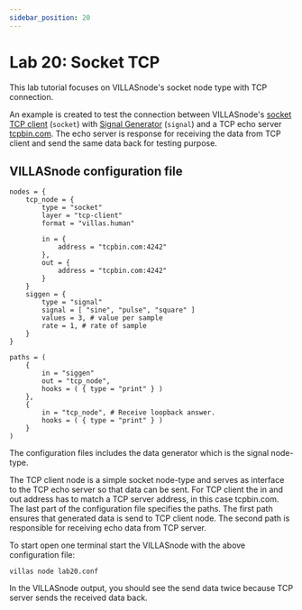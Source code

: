 ```yaml
---
sidebar_position: 20
---
```


# Lab 20: Socket TCP

This lab tutorial focuses on VILLASnode's socket node type with TCP connection. 

An example is created to test the connection between VILLASnode's [socket TCP client](../nodes/socket.md) (`socket`) with [Signal Generator](../nodes/signal.md) (`signal`) and a TCP echo server [tcpbin.com](tcpbin.com). The echo server is response for receiving the data from TCP client and send the same data back for testing purpose.

## VILLASnode configuration file

``` url="external/node/etc/labs/lab20.conf" title="node/etc/labs/lab20.conf"
nodes = {
    tcp_node = {
        type = "socket"
        layer = "tcp-client"
        format = "villas.human"

        in = {
            address = "tcpbin.com:4242"
        },
        out = {
            address = "tcpbin.com:4242"
        }
    }
    siggen = {
        type = "signal"
        signal = [ "sine", "pulse", "square" ]
        values = 3, # value per sample
        rate = 1, # rate of sample
    }     
}

paths = (
    {
        in = "siggen"
        out = "tcp_node",
        hooks = ( { type = "print" } )
    },
    {
        in = "tcp_node", # Receive loopback answer.
        hooks = ( { type = "print" } )
    }
)
```

The configuration files includes the data generator which is the signal node-type. 

The TCP client node is a simple socket node-type and serves as interface to the TCP echo server so that data can be sent. 
For TCP client the in and out address has to match a TCP server address, in this case tcpbin.com.
The last part of the configuration file specifies the paths. The first path ensures that generated data is send to TCP client node. 
The second path is responsible for receiving echo data from TCP server. 

To start open one terminal start the VILLASnode with the above configuration file:
```shell
villas node lab20.conf
```

In the VILLASnode output, you should see the send data twice because TCP server sends the received data back. 